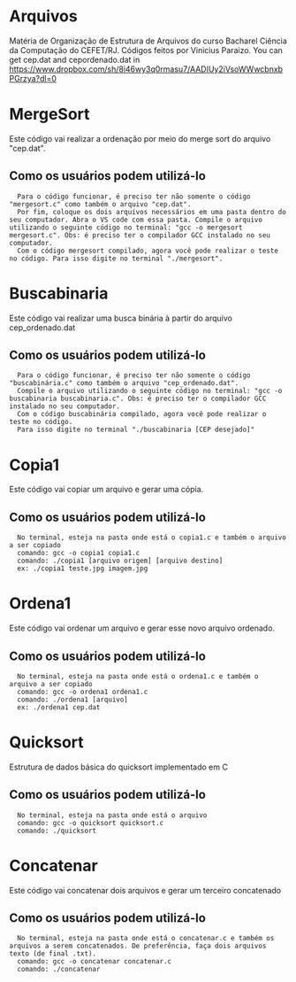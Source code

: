 # Arquivos
Matéria de Organização de Estrutura de Arquivos do curso Bacharel Ciência da Computação do CEFET/RJ. Códigos feitos por Vinicius Paraizo. You can get cep.dat and cepordenado.dat in https://www.dropbox.com/sh/8i46wy3q0rmasu7/AADIUy2iVsoWWwcbnxbPGrzya?dl=0

# MergeSort

Este código vai realizar a ordenação por meio do merge sort do arquivo "cep.dat".

## Como os usuários podem utilizá-lo
      Para o código funcionar, é preciso ter não somente o código "mergesort.c" como também o arquivo "cep.dat".
      Por fim, coloque os dois arquivos necessários em uma pasta dentro do seu computador. Abra o VS code com essa pasta. Compile o arquivo utilizando o seguinte código no terminal: "gcc -o mergesort mergesort.c". Obs: é preciso ter o compilador GCC instalado no seu computador.
      Com o código mergesort compilado, agora você pode realizar o teste no código. Para isso digite no terminal "./mergesort".


# Buscabinaria

Este código vai realizar uma busca binária à partir do arquivo cep_ordenado.dat
    
## Como os usuários podem utilizá-lo
      Para o código funcionar, é preciso ter não somente o código "buscabinária.c" como também o arquivo "cep_ordenado.dat". 
      Compile o arquivo utilizando o seguinte código no terminal: "gcc -o buscabinaria buscabinaria.c". Obs: é preciso ter o compilador GCC instalado no seu computador.
      Com o código buscabinária compilado, agora você pode realizar o teste no código. 
      Para isso digite no terminal "./buscabinaria [CEP desejado]"


# Copia1

Este código vai copiar um arquivo e gerar uma cópia. 

## Como os usuários podem utilizá-lo
      No terminal, esteja na pasta onde está o copia1.c e também o arquivo a ser copiado
      comando: gcc -o copia1 copia1.c
      comando: ./copia1 [arquivo origem] [arquivo destino]
      ex: ./copia1 teste.jpg imagem.jpg


# Ordena1

Este código vai ordenar um arquivo e gerar esse novo arquivo ordenado. 

## Como os usuários podem utilizá-lo
      No terminal, esteja na pasta onde está o ordena1.c e também o arquivo a ser copiado
      comando: gcc -o ordena1 ordena1.c
      comando: ./ordena1 [arquivo]
      ex: ./ordena1 cep.dat

# Quicksort
Estrutura de dados básica do quicksort implementado em C

## Como os usuários podem utilizá-lo
      No terminal, esteja na pasta onde está o arquivo
      comando: gcc -o quicksort quicksort.c
      comando: ./quicksort 

# Concatenar

Este código vai concatenar dois arquivos e gerar um terceiro concatenado

## Como os usuários podem utilizá-lo
      No terminal, esteja na pasta onde está o concatenar.c e também os arquivos a serem concatenados. De preferência, faça dois arquivos texto (de final .txt).
      comando: gcc -o concatenar concatenar.c
      comando: ./concatenar

